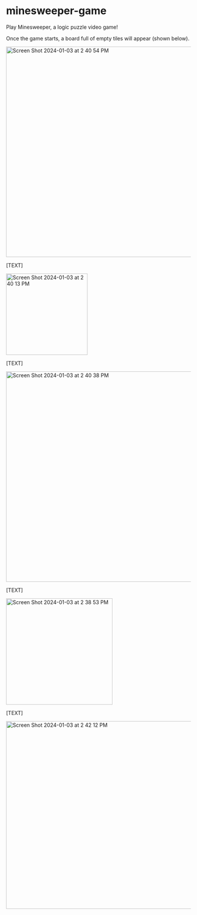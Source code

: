 # minesweeper-game
Play Minesweeper, a logic puzzle video game!

Once the game starts, a board full of empty tiles will appear (shown below).

<img width="574" alt="Screen Shot 2024-01-03 at 2 40 54 PM" src="https://github.com/prammey/minesweeper-game/assets/126892844/123838b0-fb0b-4722-9ec0-df5d18770c59">

[TEXT]

<img width="222" alt="Screen Shot 2024-01-03 at 2 40 13 PM" src="https://github.com/prammey/minesweeper-game/assets/126892844/f8b6c4db-47be-45b8-a01e-9bcd80775fab">

[TEXT]

<img width="574" alt="Screen Shot 2024-01-03 at 2 40 38 PM" src="https://github.com/prammey/minesweeper-game/assets/126892844/691c646c-d46a-4760-84dc-6c4ba2bb99ed">

[TEXT]

<img width="290" alt="Screen Shot 2024-01-03 at 2 38 53 PM" src="https://github.com/prammey/minesweeper-game/assets/126892844/3383c80e-f39c-44ba-b208-1743738efdc9">

[TEXT]

<img width="512" alt="Screen Shot 2024-01-03 at 2 42 12 PM" src="https://github.com/prammey/minesweeper-game/assets/126892844/e85c67fd-d32e-48ab-836c-59fb922fbcea">
